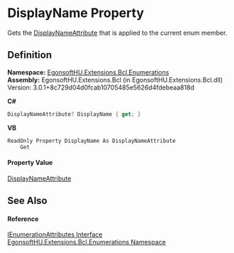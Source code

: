 # DisplayName Property


Gets the <a href="https://learn.microsoft.com/dotnet/api/system.componentmodel.displaynameattribute" target="_blank" rel="noopener noreferrer">DisplayNameAttribute</a> that is applied to the current enum member.



## Definition
**Namespace:** <a href="N_EgonsoftHU_Extensions_Bcl_Enumerations.md">EgonsoftHU.Extensions.Bcl.Enumerations</a>  
**Assembly:** EgonsoftHU.Extensions.Bcl (in EgonsoftHU.Extensions.Bcl.dll) Version: 3.0.1+8c729d04d0fcab10705485e5626d4fdebeaa818d

**C#**
``` C#
DisplayNameAttribute? DisplayName { get; }
```
**VB**
``` VB
ReadOnly Property DisplayName As DisplayNameAttribute
	Get
```



#### Property Value
<a href="https://learn.microsoft.com/dotnet/api/system.componentmodel.displaynameattribute" target="_blank" rel="noopener noreferrer">DisplayNameAttribute</a>

## See Also


#### Reference
<a href="T_EgonsoftHU_Extensions_Bcl_Enumerations_IEnumerationAttributes.md">IEnumerationAttributes Interface</a>  
<a href="N_EgonsoftHU_Extensions_Bcl_Enumerations.md">EgonsoftHU.Extensions.Bcl.Enumerations Namespace</a>  
